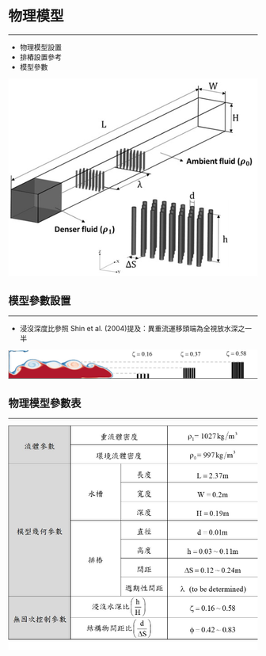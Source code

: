 # 物理模型
---
- 物理模型設置
- 排樁設置參考
- 模型參數

![定界交換水槽模型](/docs/images/3D-model.jpg)

## 模型參數設置
---
- 浸沒深度比參照 Shin et al. (2004)提及：異重流運移頭端為全視放水深之一半

![浸沒水深比](/docs/images/Z.jpg)

## 物理模型參數表
---

![參數設置](/docs/images/physical-parameter.jpg)
